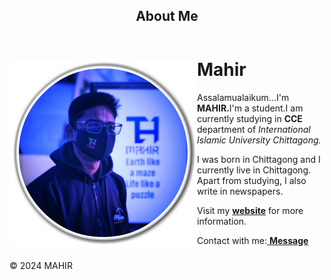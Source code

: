 <!DOCTYPE html>
<html lang="en">
<head>
   
</head>
<body>
    <header><h2 style="text-align:center;">About Me</h2></header>
    <img src="mahirpic.jpg"alt="Mahir" align="left">
    <h1>Mahir</h1>
 <p> Assalamualaikum...I'm <strong>MAHIR.</strong>I'm a student.I am currently studying in <strong>CCE</strong> department of <em>International Islamic University Chittagong.</em>  </p>
<p>I was born in Chittagong and I currently live in Chittagong. Apart from studying, I also write in newspapers.</p>

 <p>Visit my <a href="https://www.thmahir.com"> <strong>website</strong></a> for more information.</p>
 <p>Contact with me:<a href="https://bio.link/thmahir"> <strong>Message<h3></h3></strong></a></p>
  
 <footer><p>&copy; 2024 MAHIR</p> </footer>

</body>
</html>
